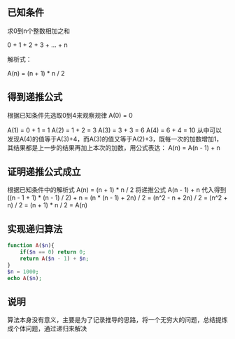 ## 已知条件
求0到n个整数相加之和

0 + 1 + 2 + 3 + ... + n

解析式：

A(n) = (n + 1) * n / 2

## 得到递推公式
根据已知条件先选取0到4来观察规律
A(0) = 0

A(1) = 0 + 1 = 1
A(2) = 1 + 2 = 3
A(3) = 3 + 3 = 6
A(4) = 6 + 4 = 10
从中可以发现A(4)的值等于A(3)+4，而A(3)的值又等于A(2)+3，既每一次的加数增加1，其结果都是上一步的结果再加上本次的加数，用公式表达：
A(n) = A(n - 1) + n

## 证明递推公式成立
根据已知条件中的解析式 A(n) = (n + 1) * n / 2
将递推公式 A(n - 1) + n 代入得到
((n - 1 + 1) * (n - 1) / 2) + n
 = (n * (n - 1) + 2n) / 2
 = (n^2 - n + 2n) / 2
 = (n^2 + n) / 2
 = (n + 1) * n / 2
 = A(n)

## 实现递归算法
``` php
function A($n){
    if($n == 0) return 0;
    return A($n - 1) + $n;
}
$n = 1000;
echo A($n);
```

## 说明
算法本身没有意义，主要是为了记录推导的思路，将一个无穷大的问题，总结提炼成个体问题，通过递归来解决
